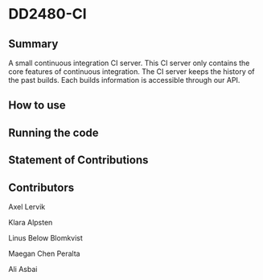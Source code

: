 # DD2480-CI
## Summary

A small continuous integration CI server. This CI server only contains the core features of continuous integration. The CI server keeps the history of the past builds. Each builds information is accessible through our API. 

## How to use

## Running the code

## Statement of Contributions

## Contributors

Axel Lervik

Klara Alpsten

Linus Below Blomkvist

Maegan Chen Peralta

Ali Asbai

